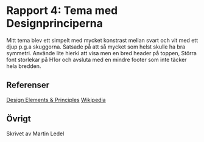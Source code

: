 Rapport 4: Tema med Designprinciperna
=======================

Mitt tema blev ett simpelt med mycket konstrast mellan svart och vit med ett djup p.g.a skuggorna. Satsade på att så mycket som helst skulle ha bra symmetri. Använde lite hierki att visa men en bred header på toppen, Störra font storlekar på H1or och avsluta med en mindre footer som inte täcker hela bredden.  

Referenser
-----------------------

[Design Elements & Principles](https://www.canva.com/learn/design-elements-principles/)
[Wikipedia](https://en.wikipedia.org/wiki/Visual_design_elements_and_principles#Form)


Övrigt
-----------------------

Skrivet av Martin Ledel

